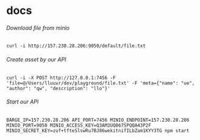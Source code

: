 # docs

###### Download file from minio
`curl -i http://157.230.28.206:9050/default/file.txt`

###### Create asset by our API
`curl -i -X POST http://127.0.0.1:7456 -F 'file=@/Users/lluuvr/dev/playground/file.txt' -F 'meta={"name": "ue", "author": "qw", "description": "llo"}'`

###### Start our API
`BARGE_IP=157.230.28.206 API_PORT=7456 MINIO_ENDPOINT=157.230.28.206 MINIO_PORT=9050 MINIO_ACCESS_KEY=Q3AM3UQ867SPQQA43P2F MINIO_SECRET_KEY=zuf+tfteSlswRu7BJ86wekitnifILbZam1KYY3TG npm start`
